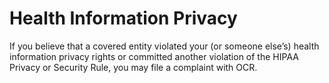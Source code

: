 # Health Information Privacy

If you believe that a covered entity violated your (or someone else’s) health information privacy rights or committed another violation of the HIPAA Privacy or Security Rule, you may file a complaint with OCR.
